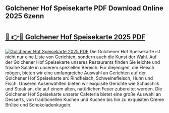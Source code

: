 ## Golchener Hof Speisekarte PDF Download Online 2025 6zenn

# <h2><a href="http://gc70zpp.nevu.top/?p=Golchener+Hof+Speisekarte">🔗 👉🔴 Golchener Hof Speisekarte 2025 PDF</a></h2>

[![Golchener Hof Speisekarte 2025 PDF](https://i.imgur.com/dBaPXMq.png)](http://gc70zpp.nevu.top/?p=Golchener+Hof+Speisekarte)
Die Golchener Hof Speisekarte ist nicht nur eine Liste von Gerichten, sondern auch die Kunst der Wahl. Auf der Golchener Hof Speisekarte unseres Restaurants finden Sie leichte und frische Salate in unserem speziellen Bereich. Für diejenigen, die Fleisch mögen, bieten wir eine umfangreiche Auswahl an Gerichten auf der Golchener Hof Speisekarte an: Rindfleisch, Schweinefleisch, Huhn und Fisch. Unseren Auserwählten bieten wir exquisite Gerichte wie Schaschlik und Steak an, die auf einem alten, natürlichen Feuer zubereitet werden. Die Golchener Hof Speisekarte unserer Cafeteria bietet eine große Auswahl an Desserts, von traditionellen Kuchen und Kuchen bis hin zu exquisiten Crème Brûlée und Schokoladenkugeln.
